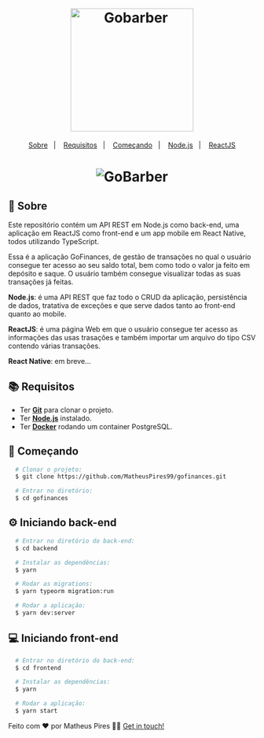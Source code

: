 <h1 align="center">
    <img alt="Gobarber" src="https://ik.imagekit.io/hwyksvj4iv/gofinances_FtYnL5e0v.svg" width="250px" />
</h1>

<p align="center">
  <a href="#page_with_curl-sobre">Sobre</a>&nbsp;&nbsp;&nbsp;|&nbsp;&nbsp;&nbsp;
  <a href="#books-requisitos">Requisitos</a>&nbsp;&nbsp;&nbsp;|&nbsp;&nbsp;&nbsp;
  <a href="#rocket-começando">Começando</a>&nbsp;&nbsp;&nbsp;|&nbsp;&nbsp;&nbsp;
  <a href="#gear-iniciando-back-end">Node.js</a>&nbsp;&nbsp;&nbsp;|&nbsp;&nbsp;&nbsp;
  <a href="#computer-iniciando-front-end">ReactJS</a><!-- &nbsp;&nbsp;&nbsp;|&nbsp;&nbsp;&nbsp;
  <a href="#iphone-iniciando-mobile">React Native</a> -->
</p>

<h1 align="center">
    <img alt="GoBarber" src="https://res.cloudinary.com/matheuspires/image/upload/v1587663201/gofinances_m4poam.gif" />
</h1>

## :page_with_curl: Sobre
Este repositório contém um API REST em Node.js como back-end, uma aplicação em ReactJS como front-end e um app mobile em React Native, todos utilizando TypeScript.

Essa é a aplicação GoFinances, de gestão de transações no qual o usuário consegue ter acesso ao seu saldo total, bem como todo o valor ja feito em depósito e saque. O usuário também consegue visualizar todas as suas transações já feitas.

**Node.js**: é uma API REST que faz todo o CRUD da aplicação, persistência de dados, tratativa de exceções e que serve dados tanto ao front-end quanto ao mobile.

**ReactJS**: é uma página Web em que o usuário consegue ter acesso as informações das usas trasações e também importar um arquivo do tipo CSV contendo várias transações.

**React Native**: em breve...

## :books: Requisitos
- Ter [**Git**](https://git-scm.com/) para clonar o projeto.
- Ter [**Node.js**](https://nodejs.org/en/) instalado.
- Ter [**Docker**](https://www.docker.com/) rodando um container PostgreSQL.
<!-- - Um dispositivo ou emulador iOS ou Android -->

## :rocket: Começando
``` bash
  # Clonar o projeto:
  $ git clone https://github.com/MatheusPires99/gofinances.git

  # Entrar no diretório:
  $ cd gofinances
```

## :gear: Iniciando back-end
```bash
  # Entrar no diretório do back-end:
  $ cd backend

  # Instalar as dependências:
  $ yarn

  # Rodar as migrations:
  $ yarn typeorm migration:run

  # Rodar a aplicação:
  $ yarn dev:server
```

## :computer: Iniciando front-end
```bash
  # Entrar no diretório do back-end:
  $ cd frontend

  # Instalar as dependências:
  $ yarn

  # Rodar a aplicação:
  $ yarn start
```

Feito com ❤️ por Matheus Pires 👋🏻 [Get in touch!](https://github.com/MatheusPires99)
